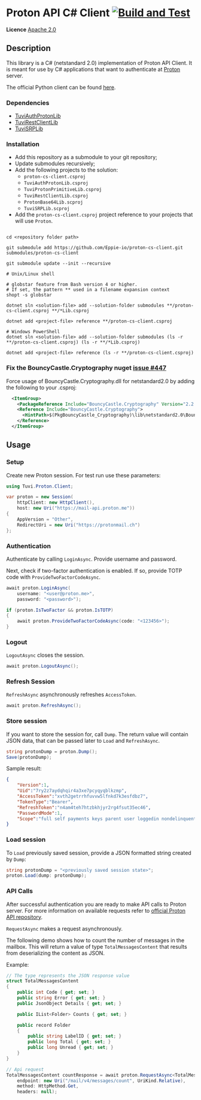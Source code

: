 # Proton API C# Client [![Build and Test](https://github.com/Eppie-io/proton-cs-client/actions/workflows/build-and-test.yml/badge.svg)](https://github.com/Eppie-io/proton-cs-client/actions/workflows/build-and-test.yml)

**Licence** [Apache 2.0](https://www.apache.org/licenses/LICENSE-2.0)

## Description

This library is a C# (netstandard 2.0) implementation of Proton API Client. It is meant for use by C# applications that want to authenticate at [Proton](https://proton.me/) server.

The official Python client can be found [here](https://github.com/ProtonMail/proton-python-client).

### Dependencies

- [TuviAuthProtonLib](https://github.com/Eppie-io/TuviAuthProtonLib)
- [TuviRestClientLib](https://github.com/Eppie-io/TuviRestClientLib)
- [TuviSRPLib](https://github.com/Eppie-io/TuviSRPLib)

### Installation

- Add this repository as a submodule to your git repository;
- Update submodules recursively;
- Add the following projects to the solution:
  - `proton-cs-client.csproj`
  - `TuviAuthProtonLib.csproj`
  - `TuviProtonPrimitiveLib.csproj`
  - `TuviRestClientLib.csproj`
  - `ProtonBase64Lib.scproj`
  - `TuviSRPLib.scproj`
- Add the `proton-cs-client.csproj` project reference to your projects that will use `Proton`.

```shell

cd <repository folder path>

git submodule add https://github.com/Eppie-io/proton-cs-client.git submodules/proton-cs-client

git submodule update --init --recursive

# Unix/Linux shell

# globstar feature from Bash version 4 or higher.
# If set, the pattern ** used in a filename expansion context
shopt -s globstar 

dotnet sln <solution-file> add --solution-folder submodules **/proton-cs-client.csproj **/*Lib.csproj

dotnet add <project-file> reference **/proton-cs-client.csproj

# Windows PowerShell
dotnet sln <solution-file> add --solution-folder submodules (ls -r **/proton-cs-client.csproj) (ls -r **/*Lib.csproj)

dotnet add <project-file> reference (ls -r **/proton-cs-client.csproj)
```

### Fix the BouncyCastle.Cryptography nuget [issue #447](https://github.com/bcgit/bc-csharp/issues/447)

Force usage of BouncyCastle.Cryptography.dll for netstandard2.0 by adding the following to your .csproj:

```xml
  <ItemGroup>
    <PackageReference Include="BouncyCastle.Cryptography" Version="2.2.1" ExcludeAssets="Compile" GeneratePathProperty="true" />
    <Reference Include="BouncyCastle.Cryptography">
      <HintPath>$(PkgBouncyCastle_Cryptography)\lib\netstandard2.0\BouncyCastle.Cryptography.dll</HintPath>
    </Reference>
  </ItemGroup>
```

## Usage

### Setup

Create new Proton session. For test run use these parameters:

```C#
using Tuvi.Proton.Client;

var proton = new Session(
    httpClient: new HttpClient(),
    host: new Uri("https://mail-api.proton.me"))
{
    AppVersion = "Other", 
    RedirectUri = new Uri("https://protonmail.ch")
};
```

### Authentication

Authenticate by calling `LoginAsync`. Provide username and password.

Next, check if two-factor authentication is enabled. If so, provide TOTP code with `ProvideTwoFactorCodeAsync`.

```C#
await proton.LoginAsync(
    username: "<user@proton.me>",
    password: "<password>");

if (proton.IsTwoFactor && proton.IsTOTP)
{
    await proton.ProvideTwoFactorCodeAsync(code: "<123456>");
}
```

### Logout

`LogoutAsync` closes the session.

```C#
await proton.LogoutAsync();
```

### Refresh Session

`RefreshAsync` asynchronously refreshes `AccessToken`.

```C#
await proton.RefreshAsync();
```

### Store session

 If you want to store the session for, call `Dump`. The return value will contain JSON data, that can be passed later to `Load` and `RefreshAsync`.

```C#
string protonDump = proton.Dump();
Save(protonDump);
```

Sample result:

```Json
{
    "Version":1, 
    "Uid":"7ry2z7aydqhqir4a3xe7pcyqyqblkzmp",
    "AccessToken":"xvth2getrrhfuvvw5lfnkd7k3esfdbz7",
    "TokenType":"Bearer",
    "RefreshToken":"n4am4teh7htzbkhjyr2rg4fsut35ec46",
    "PasswordMode":1,
    "Scope":"full self payments keys parent user loggedin nondelinquent mail vpn calendar drive pass verified"
}
```

### Load session

To `Load` previously saved session, provide a JSON formatted string created by `Dump`:

```C#
string protonDump = "<previously saved session state>";
proton.Load(dump: protonDump);
```

### API Calls

After successful authentication you are ready to make API calls to Proton server. For more information on available requests refer to [official Proton API repository](https://github.com/ProtonMail/go-proton-api).

`RequestAsync` makes a request asynchronously.

The following demo shows how to count the number of messages in the mailbox. This will return a value of type `TotalMessagesContent` that results from deserializing the content as JSON.

Example:

```C#
// The type represents the JSON response value
struct TotalMessagesContent
{
    public int Code { get; set; } 
    public string Error { get; set; } 
    public JsonObject Details { get; set; } 

    public IList<Folder> Counts { get; set; } 

    public record Folder
    {
        public string LabelID { get; set; } 
        public long Total { get; set; } 
        public long Unread { get; set; }
    }
}

// Api request
TotalMessagesContent countResponse = await proton.RequestAsync<TotalMessagesContent>(
    endpoint: new Uri("/mail/v4/messages/count", UriKind.Relative),
    method: HttpMethod.Get,
    headers: null);
```
